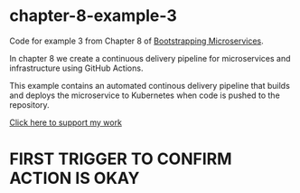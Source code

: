 # chapter-8-example-3

Code for example 3 from Chapter 8 of [Bootstrapping Microservices](https://www.bootstrapping-microservices.com).

In chapter 8 we create a continuous delivery pipeline for microservices and infrastructure using GitHub Actions.

This example contains an automated continous delivery pipeline that builds and deploys the microservice to Kubernetes when code is pushed to the repository.

[Click here to support my work](https://www.codecapers.com.au/about#support-my-work)


# FIRST TRIGGER TO CONFIRM ACTION IS OKAY 
